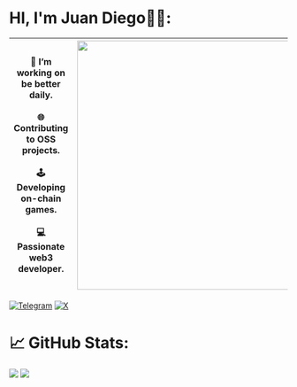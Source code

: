 # HI, I'm Juan Diego🥷🏼:

| 🌱 I’m working on be better daily. <br><br> 🌐 Contributing to OSS projects.<br><br> 🕹️ Developing on-chain games. <br><br> 💻 Passionate web3 developer. | <img src="https://github.com/juandiegocv27/juandiegocv27/assets/101369290/326b9311-c256-434c-8d56-42c75d751d9f" width="450"/> |
| --- | --- |

[![Telegram](https://img.shields.io/badge/Telegram-%232CA5E0.svg?logo=telegram&logoColor=white)](https://t.me/JuanDixCode)
[![X](https://img.shields.io/badge/X-Follow%20%40JuanDixCode-%23000000.svg?logo=data:image/png;base64,<Base64-encoded-image>&logoColor=white)](https://x.com/JuanDixCode)

# 📈 GitHub Stats:

![](https://github-readme-streak-stats.herokuapp.com/?user=juandiegocv27&theme=midnight-purple&hide_border=false)
![](https://github-readme-stats.vercel.app/api/top-langs/?username=juandiegocv27&theme=midnight-purple&hide_border=false&include_all_commits=true&count_private=true&layout=compact)
